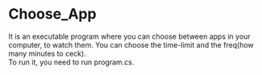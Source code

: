 # Choose_App
It is an executable program where you can choose between apps in your computer, to watch them.
You can choose the time-limit and the freq(how many minutes to ceck).
<br>
To run it, you need to run program.cs.
